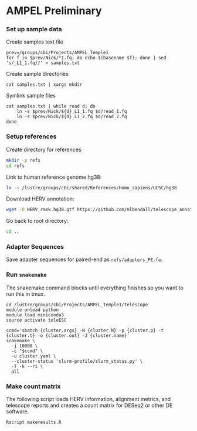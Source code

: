 # AMPEL Preliminary

### Set up sample data

Create samples text file

```
prev=/groups/cbi/Projects/AMPEL_Temple1
for f in $prev/Nick/*1.fq; do echo $(basename $f); done | sed 's/_L1_1.fq//' > samples.txt
```

Create sample directories

```
cat samples.txt | xargs mkdir
````

Symlink sample files

```
cat samples.txt | while read d; do
    ln -s $prev/Nick/${d}_L1_1.fq $d/read_1.fq
    ln -s $prev/Nick/${d}_L1_2.fq $d/read_2.fq
done
```

### Setup references

Create directory for references

```bash
mkdir -p refs
cd refs
```

Link to human reference genome hg38:

```bash
ln -s /lustre/groups/cbi/shared/References/Homo_sapiens/UCSC/hg38
```

Download HERV annotation:

```bash
wget -O HERV_rmsk.hg38.gtf https://github.com/mlbendall/telescope_annotation_db/raw/master/builds/HERV_rmsk.hg38.v2/transcripts.gtf
```

Go back to root directory:

```bash
cd ..
```

### Adapter Sequences

Save adapter sequences for paired-end as `refs/adapters_PE.fa`.

### Run `snakemake`

The snakemake command blocks until everything finishes so you want to run this in tmux.

```
cd /lustre/groups/cbi/Projects/AMPEL_Temple1/telescope
module unload python
module load miniconda3
source activate teleESC

ccmd='sbatch {cluster.args} -N {cluster.N} -p {cluster.p} -t {cluster.t} -o {cluster.out} -J {cluster.name}'
snakemake \
  -j 10000 \
  -c "$ccmd" \
  -u cluster.yaml \
  --cluster-status 'slurm-profile/slurm_status.py' \
  -T -k --ri \
  all
```

### Make count matrix

The following script loads HERV information, alignment metrics, and telescope
reports and creates a count matrix for DESeq2 or other DE software.

```bash
Rscript makeresults.R
```


```
